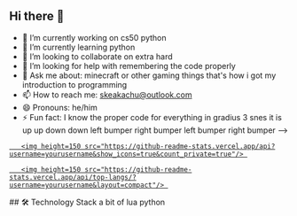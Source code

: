 ## Hi there 👋
- 🔭 I’m currently working on cs50 python
- 🌱 I’m currently learning python
- 👯 I’m looking to collaborate on extra hard
- 🤔 I’m looking for help with remembering the code properly
- 💬 Ask me about: minecraft or other gaming things that's how i got my introduction to programming  
- 📫 How to reach me: skeakachu@outlook.com
- 😄 Pronouns: he/him
- ⚡ Fun fact: I know the proper code for everything in gradius 3 snes it is up up down down left bumper right bumper left bumper right bumper
-->
<p align='center'> 

   <a href="https://github-readme-stats.vercel.app/api?username=wwwwwwwfang&show_icons=true&count_private=true"> 

       <img height=150 src="https://github-readme-stats.vercel.app/api?username=yourusername&show_icons=true&count_private=true"/> 

   </a> 

   <a href="https://github.com/wwwwwwwwfang/github-readme-stats"> 

       <img height=150 src="https://github-readme-stats.vercel.app/api/top-langs/?username=yourusername&layout=compact"/> 

   </a> 

</p> 
## 🛠 Technology Stack 
a bit of lua
python
